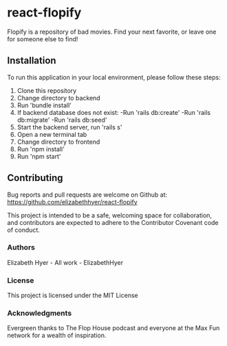 # react-flopify

Flopify is a repository of bad movies. Find your next favorite, or leave one for someone else to find!

## Installation

To run this application in your local environment, please follow these steps:

1. Clone this repository
2. Change directory to backend
3. Run 'bundle install'
4. If backend database does not exist:
   -Run 'rails db:create'
   -Run 'rails db:migrate'
   -Run 'rails db:seed'
5. Start the backend server, run 'rails s'
6. Open a new terminal tab
7. Change directory to frontend
8. Run 'npm install'
9. Run 'npm start'

## Contributing

Bug reports and pull requests are welcome on Github at: https://github.com/elizabethhyer/react-flopify

This project is intended to be a safe, welcoming space for collaboration, and contributors are expected to adhere to the Contributor Covenant code of conduct.

### Authors

Elizabeth Hyer - All work - ElizabethHyer

### License

This project is licensed under the MIT License

### Acknowledgments

Evergreen thanks to The Flop House podcast and everyone at the Max Fun network for a wealth of inspiration.
